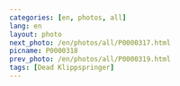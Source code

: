 ```yaml
---
categories: [en, photos, all]
lang: en
layout: photo
next_photo: /en/photos/all/P0000317.html
picname: P0000318
prev_photo: /en/photos/all/P0000319.html
tags: [Dead Klippspringer]
---
```

